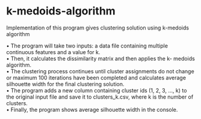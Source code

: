 # k-medoids-algorithm
Implementation of this program gives clustering solution using k-medoids algorithm


•	The program will take two inputs: a data file containing multiple continuous features and a value for k.<br>
•	Then, it calculates the dissimilarity matrix and then applies the k-   medoids algorithm.<br>
•	The clustering process continues until cluster assignments do not change or maximum 100 iterations have been completed and calculates average silhouette width for the final clustering solution.<br>
•	The program adds a new column containing cluster ids (1, 2, 3, …, k) to the original input file and save it to clusters_k.csv, where k is the number of clusters.<br>
•	Finally, the program shows average silhouette width in the console.<br>




